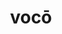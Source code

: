 ---
title: vocō
meaning: to call
ch: [sixteen, f3, f, ss, ss3]
pos: verb
inf: vocāre
secondppstem: voc
infend: āre
conjugation: first
derivatives: vocation, invoke
---